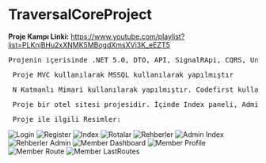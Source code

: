 # TraversalCoreProject

**Proje Kampı Linki:** https://www.youtube.com/playlist?list=PLKnjBHu2xXNMK5MBogdXmsXVi3K_eEZT5

<pre>Projenin içerisinde .NET 5.0, DTO, API, SignalRApi, CQRS, UnitofWork, MediatR, Ajax kullanılmıştır.</pre>
<pre> Proje MVC kullanılarak MSSQL kullanılarak yapılmıştır </pre>
<pre> N Katmanlı Mimari kullanılarak yapılmıştır. Codefirst kullanılarak yapılmıştır. </pre>
<pre> Proje bir otel sitesi projesidir. İçinde Index paneli, Admin paneli ve Member Paneli bulunur. </pre>
<pre> Proje ile ilgili Resimler: </pre>

![Login](https://github.com/LilTaro/TraversalCoreProject/assets/115897622/adf9d1f1-f2e4-451f-875e-53ce76ffbc3c)
![Register](https://github.com/LilTaro/TraversalCoreProject/assets/115897622/91dc36ae-1ed1-46d9-9548-fb421eeaf70c)
![Index](https://github.com/LilTaro/TraversalCoreProject/assets/115897622/7aaae6e4-9a4f-4d94-9ee1-afff9e3caf73)
![Rotalar](https://github.com/LilTaro/TraversalCoreProject/assets/115897622/b3160da5-435a-44f3-9548-867f1d31727a)
![Rehberler](https://github.com/LilTaro/TraversalCoreProject/assets/115897622/d6bb53ab-c504-42b0-851d-6a210cb9eb2d)
![Admin Index](https://github.com/LilTaro/TraversalCoreProject/assets/115897622/7d878579-542b-489c-8454-ebd5a4630466)
![Rehberler Admin](https://github.com/LilTaro/TraversalCoreProject/assets/115897622/b9021c3c-dc06-4884-8f1c-380ce6b518b7)
![Member Dashboard](https://github.com/LilTaro/TraversalCoreProject/assets/115897622/a0a448d7-c707-427c-9c32-c86deb3c1931)
![Member Profile](https://github.com/LilTaro/TraversalCoreProject/assets/115897622/fad4b396-37da-45b2-a861-f7ecb6fdc115)
![Member Route](https://github.com/LilTaro/TraversalCoreProject/assets/115897622/5e553f5f-f95c-4fd9-85f2-de842471fa44)
![Member LastRoutes](https://github.com/LilTaro/TraversalCoreProject/assets/115897622/690ef219-ef51-4391-a667-a9e429a27611)

